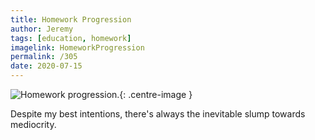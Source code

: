 ```yaml
---
title: Homework Progression
author: Jeremy
tags: [education, homework]
imagelink: HomeworkProgression
permalink: /305
date: 2020-07-15
---
```


![Homework progression.](https://res.cloudinary.com/dh3hm8pb7/image/upload/c_scale,q_auto:best/v1535842782/Handwaving/Published/HomeworkProgression.png){: .centre-image }

Despite my best intentions, there's always the inevitable slump towards mediocrity.
